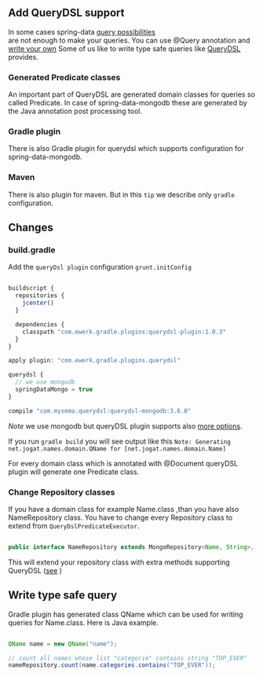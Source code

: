 Add QueryDSL support
------------------------

In some cases spring-data [query possibilities](http://docs.spring.io/spring-data/mongodb/docs/current/reference/html/#mongodb.repositories.queries)  
are not enough to make your queries. You can use @Query annotation and [write your own](http://docs.spring.io/spring-data/mongodb/docs/current/reference/html/#mongodb.repositories.queries.json-based)
Some of us like to write type safe queries like [QueryDSL](http://www.querydsl.com/) provides.


### Generated Predicate classes

An important part of QueryDSL are generated domain classes for queries so called Predicate. In case of spring-data-mongodb these are generated by the Java annotation post processing tool.

### Gradle plugin
There is also Gradle plugin for querydsl which supports configuration for spring-data-mongodb.

### Maven
There is also plugin for maven. But in this `tip` we describe only `gradle` configuration.

## Changes

### build.gradle


Add the `queryDsl plugin` configuration `grunt.initConfig`

```javascript

buildscript {
  repositories {
    jcenter()
  }

  dependencies {
    classpath "com.ewerk.gradle.plugins:querydsl-plugin:1.0.3"
  }
}

apply plugin: "com.ewerk.gradle.plugins.querydsl"

querydsl {
  // we use mongodb 
  springDataMongo = true
}

compile "com.mysema.querydsl:querydsl-mongodb:3.6.0"

```
*Note* we use mongodb but queryDSL plugin supports also [more options](https://github.com/ewerk/gradle-plugins/tree/master/querydsl-plugin).

If you run `gradle build` you will see output like this
`Note: Generating net.jogat.names.domain.QName for [net.jogat.names.domain.Name]`

For every domain class which is annotated with @Document queryDSL plugin will generate one Predicate class.

### Change Repository classes
If you have a domain class for example Name.class ,than you have also NameRepository class.
You have to change every Repository class to extend from `QueryDslPredicateExecutor`.

```Java

public interface NameRepository extends MongoRepository<Name, String>, QueryDslPredicateExecutor<Name> {

```

This will extend your repository class with extra methods supporting QueryDSL ([see](http://docs.spring.io/spring-data/mongodb/docs/current/reference/html/#mongodb.repositories.queries.type-safe) )

## Write type safe query

Gradle plugin has generated class QName which can be used for writing queries for Name.class. Here is Java example.
```Java

QName name = new QName("name");

// count all names whose list "categorie" contains string "TOP_EVER"
nameRepository.count(name.categories.contains("TOP_EVER"));

```
